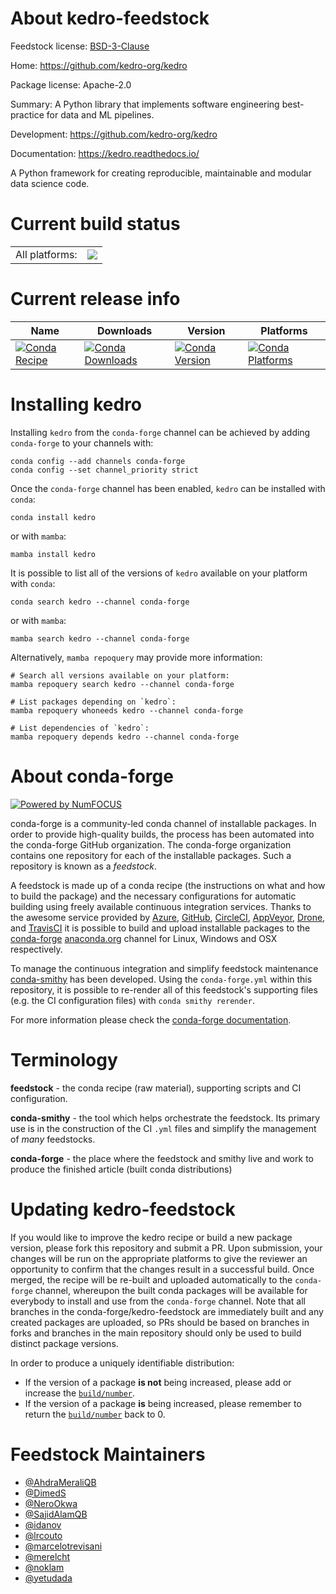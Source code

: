 About kedro-feedstock
=====================

Feedstock license: [BSD-3-Clause](https://github.com/conda-forge/kedro-feedstock/blob/main/LICENSE.txt)

Home: https://github.com/kedro-org/kedro

Package license: Apache-2.0

Summary: A Python library that implements software engineering best-practice for data and ML pipelines.

Development: https://github.com/kedro-org/kedro

Documentation: https://kedro.readthedocs.io/

A Python framework for creating reproducible, maintainable and modular data science code.

Current build status
====================


<table><tr><td>All platforms:</td>
    <td>
      <a href="https://dev.azure.com/conda-forge/feedstock-builds/_build/latest?definitionId=9545&branchName=main">
        <img src="https://dev.azure.com/conda-forge/feedstock-builds/_apis/build/status/kedro-feedstock?branchName=main">
      </a>
    </td>
  </tr>
</table>

Current release info
====================

| Name | Downloads | Version | Platforms |
| --- | --- | --- | --- |
| [![Conda Recipe](https://img.shields.io/badge/recipe-kedro-green.svg)](https://anaconda.org/conda-forge/kedro) | [![Conda Downloads](https://img.shields.io/conda/dn/conda-forge/kedro.svg)](https://anaconda.org/conda-forge/kedro) | [![Conda Version](https://img.shields.io/conda/vn/conda-forge/kedro.svg)](https://anaconda.org/conda-forge/kedro) | [![Conda Platforms](https://img.shields.io/conda/pn/conda-forge/kedro.svg)](https://anaconda.org/conda-forge/kedro) |

Installing kedro
================

Installing `kedro` from the `conda-forge` channel can be achieved by adding `conda-forge` to your channels with:

```
conda config --add channels conda-forge
conda config --set channel_priority strict
```

Once the `conda-forge` channel has been enabled, `kedro` can be installed with `conda`:

```
conda install kedro
```

or with `mamba`:

```
mamba install kedro
```

It is possible to list all of the versions of `kedro` available on your platform with `conda`:

```
conda search kedro --channel conda-forge
```

or with `mamba`:

```
mamba search kedro --channel conda-forge
```

Alternatively, `mamba repoquery` may provide more information:

```
# Search all versions available on your platform:
mamba repoquery search kedro --channel conda-forge

# List packages depending on `kedro`:
mamba repoquery whoneeds kedro --channel conda-forge

# List dependencies of `kedro`:
mamba repoquery depends kedro --channel conda-forge
```


About conda-forge
=================

[![Powered by
NumFOCUS](https://img.shields.io/badge/powered%20by-NumFOCUS-orange.svg?style=flat&colorA=E1523D&colorB=007D8A)](https://numfocus.org)

conda-forge is a community-led conda channel of installable packages.
In order to provide high-quality builds, the process has been automated into the
conda-forge GitHub organization. The conda-forge organization contains one repository
for each of the installable packages. Such a repository is known as a *feedstock*.

A feedstock is made up of a conda recipe (the instructions on what and how to build
the package) and the necessary configurations for automatic building using freely
available continuous integration services. Thanks to the awesome service provided by
[Azure](https://azure.microsoft.com/en-us/services/devops/), [GitHub](https://github.com/),
[CircleCI](https://circleci.com/), [AppVeyor](https://www.appveyor.com/),
[Drone](https://cloud.drone.io/welcome), and [TravisCI](https://travis-ci.com/)
it is possible to build and upload installable packages to the
[conda-forge](https://anaconda.org/conda-forge) [anaconda.org](https://anaconda.org/)
channel for Linux, Windows and OSX respectively.

To manage the continuous integration and simplify feedstock maintenance
[conda-smithy](https://github.com/conda-forge/conda-smithy) has been developed.
Using the ``conda-forge.yml`` within this repository, it is possible to re-render all of
this feedstock's supporting files (e.g. the CI configuration files) with ``conda smithy rerender``.

For more information please check the [conda-forge documentation](https://conda-forge.org/docs/).

Terminology
===========

**feedstock** - the conda recipe (raw material), supporting scripts and CI configuration.

**conda-smithy** - the tool which helps orchestrate the feedstock.
                   Its primary use is in the construction of the CI ``.yml`` files
                   and simplify the management of *many* feedstocks.

**conda-forge** - the place where the feedstock and smithy live and work to
                  produce the finished article (built conda distributions)


Updating kedro-feedstock
========================

If you would like to improve the kedro recipe or build a new
package version, please fork this repository and submit a PR. Upon submission,
your changes will be run on the appropriate platforms to give the reviewer an
opportunity to confirm that the changes result in a successful build. Once
merged, the recipe will be re-built and uploaded automatically to the
`conda-forge` channel, whereupon the built conda packages will be available for
everybody to install and use from the `conda-forge` channel.
Note that all branches in the conda-forge/kedro-feedstock are
immediately built and any created packages are uploaded, so PRs should be based
on branches in forks and branches in the main repository should only be used to
build distinct package versions.

In order to produce a uniquely identifiable distribution:
 * If the version of a package **is not** being increased, please add or increase
   the [``build/number``](https://docs.conda.io/projects/conda-build/en/latest/resources/define-metadata.html#build-number-and-string).
 * If the version of a package **is** being increased, please remember to return
   the [``build/number``](https://docs.conda.io/projects/conda-build/en/latest/resources/define-metadata.html#build-number-and-string)
   back to 0.

Feedstock Maintainers
=====================

* [@AhdraMeraliQB](https://github.com/AhdraMeraliQB/)
* [@DimedS](https://github.com/DimedS/)
* [@NeroOkwa](https://github.com/NeroOkwa/)
* [@SajidAlamQB](https://github.com/SajidAlamQB/)
* [@idanov](https://github.com/idanov/)
* [@lrcouto](https://github.com/lrcouto/)
* [@marcelotrevisani](https://github.com/marcelotrevisani/)
* [@merelcht](https://github.com/merelcht/)
* [@noklam](https://github.com/noklam/)
* [@yetudada](https://github.com/yetudada/)

